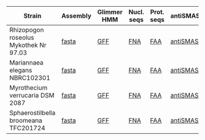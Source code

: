 
| Strain | Assembly | Glimmer HMM | Nucl. seqs | Prot. seqs | antiSMASH | ENA record |
| ------ | -------- | ----------- | ---------- | ------------ | --------- | ---------- |
| Rhizopogon roseolus Mykothek Nr 97.03 | [fasta](data/rroseolus/rroseolus.fasta) | [GFF](data/rroseolus/rroseolus.gff) | [FNA](data/rroseolus/rroseolus.fna) | [FAA](data/rroseolus/rroseolus.faa) | [antiSMASH](rroseolus/index.html) | [ERS10521323](https://www.ebi.ac.uk/ena/browser/view/ERS10521323) |
| Mariannaea elegans NBRC102301 | [fasta](data/melegans/melegans.fasta) | [GFF](data/melegans/melegans.gff) | [FNA](data/melegans/melegans.fna) | [FAA](data/melegans/melegans.faa) | [antiSMASH](melegans/index.html) | [ERS10521322](https://www.ebi.ac.uk/ena/browser/view/ERS10521322) |
| Myrothecium verrucaria DSM 2087 | [fasta](data/mverrucaria/mverrucaria.fasta) | [GFF](data/mverrucaria/mverrucaria.gff) | [FNA](data/mverrucaria/mverrucaria.fna) | [FAA](data/mverrucaria/mverrucaria.faa) | [antiSMASH](mverrucaria/index.html) | [ERS10521321](https://www.ebi.ac.uk/ena/browser/view/ERS10521321) |
| Sphaerostilbella broomeana TFC201724 | [fasta](data/sbroomeana/sbroomeana.fasta) | [GFF](data/sbroomeana/sbroomeana.gff) | [FNA](data/sbroomeana/sbroomeana.fna) | [FAA](data/sbroomeana/sbroomeana.faa) | [antiSMASH](sbroomeana/index.html) | [ERS10521324](https://www.ebi.ac.uk/ena/browser/view/ERS10521324) |

